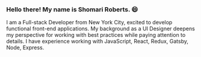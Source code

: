 ### Hello there! My name is Shomari Roberts. :smile:

I am a Full-stack Developer from New York City, excited to develop functional front-end applications. My background as a UI Designer deepens my perspective for working with best practices while paying attention to details. I have experience working with JavaScript, React,  Redux, Gatsby, Node, Express.

<!--
**slroberts/slroberts** is a ✨ _special_ ✨ repository because its `README.md` (this file) appears on your GitHub profile.

Here are some ideas to get you started:

- 🔭 I’m currently working on ...
- 🌱 I’m currently learning ...
- 👯 I’m looking to collaborate on ...
- 🤔 I’m looking for help with ...
- 💬 Ask me about ...
- 📫 How to reach me: ...
- 😄 Pronouns: ...
- ⚡ Fun fact: ...
-->
